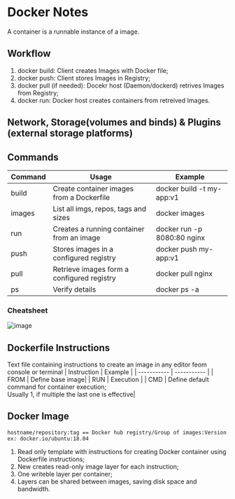 # Docker Notes
A container is a runnable instance of a image.

## Workflow
1. docker build: Client creates Images with Docker file;
2. docker push: Client stores Images in Registry;
3. docker pull (if needed): Docekr host (Daemon/dockerd) retrives Images from Registry;
4. docker run: Docker host creates containers from retreived Images.

## Network, Storage(volumes and binds) & Plugins (external storage platforms)

## Commands
| Command | Usage | Example |
| ----------- | ----------- | ----------- |
| build | Create container images from a Dockerfile | docker build -t my-app:v1|
| images | List all imgs, repos, tags and sizes | docker images |
| run | Creates a running container from an image | docker run -p 8080:80 nginx|
| push |Stores images in a configured registry | docker push my-app:v1|
| pull | Retrieve images form a configured registry | docker pull nginx|
| ps | Verify details| docker ps -a|

### Cheatsheet
![image](https://github.com/PsyDak-Meng/Online_Certificates/assets/105434864/e8c77330-7dcf-4493-b714-5a0b48e9cc8a)


## Dockerfile Instructions
Text file containing instructions to create an image in any editor feom console or terminal
| Instruction | Example |
| ----------- | ----------- |
| FROM | Define base image|
| RUN | Execution |
| CMD | Define default command for container execution; <br>Usually 1, if multiple the last one is effective|

## Docker Image
```
hostname/repository:tag == Docker hub registry/Group of images:Version
ex: docker.io/ubuntu:18.04
```
1. Read only template with instructions for creating Docker container using Dockerfile instructions;<br>
2. New creates read-only image layer for each instruction;<br>
3. One writeble layer per container;<br>
4. Layers can be shared between images, saving disk space and bandwidth.

